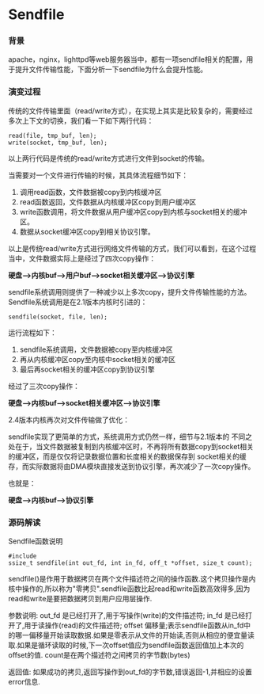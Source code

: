 # Sendfile #

### 背景

apache，nginx，lighttpd等web服务器当中，都有一项sendfile相关的配置，用于提升文件传输性能，下面分析一下sendfile为什么会提升性能。

### 演变过程

传统的文件传输里面（read/write方式），在实现上其实是比较复杂的，需要经过多次上下文的切换，我们看一下如下两行代码：

    read(file, tmp_buf, len);       
	write(socket, tmp_buf, len);

 以上两行代码是传统的read/write方式进行文件到socket的传输。

当需要对一个文件进行传输的时候，其具体流程细节如下：

1. 调用read函数，文件数据被copy到内核缓冲区
2. read函数返回，文件数据从内核缓冲区copy到用户缓冲区
3. write函数调用，将文件数据从用户缓冲区copy到内核与socket相关的缓冲区。
4. 数据从socket缓冲区copy到相关协议引擎。


以上是传统read/write方式进行网络文件传输的方式，我们可以看到，在这个过程当中，文件数据实际上是经过了四次copy操作：

**硬盘—>内核buf—>用户buf—>socket相关缓冲区—>协议引擎**

sendfile系统调用则提供了一种减少以上多次copy，提升文件传输性能的方法。Sendfile系统调用是在2.1版本内核时引进的：

    sendfile(socket, file, len); 

运行流程如下：

1. sendfile系统调用，文件数据被copy至内核缓冲区
2. 再从内核缓冲区copy至内核中socket相关的缓冲区
3. 最后再socket相关的缓冲区copy到协议引擎

经过了三次copy操作：

**硬盘—>内核buf—>socket相关缓冲区—>协议引擎**

2.4版本内核再次对文件传输做了优化：

sendfile实现了更简单的方式，系统调用方式仍然一样，细节与2.1版本的 不同之处在于，当文件数据被复制到内核缓冲区时，不再将所有数据copy到socket相关的缓冲区，而是仅仅将记录数据位置和长度相关的数据保存到 socket相关的缓存，而实际数据将由DMA模块直接发送到协议引擎，再次减少了一次copy操作。

也就是：

**硬盘—>内核buf—>协议引擎**

### 源码解读

Sendfile函数说明

	#include 
	ssize_t sendfile(int out_fd, int in_fd, off_t *offset, size_t count);
	

sendfile()是作用于数据拷贝在两个文件描述符之间的操作函数.这个拷贝操作是内核中操作的,所以称为"零拷贝".sendfile函数比起read和write函数高效得多,因为read和write是要把数据拷贝到用户应用层操作.

参数说明:
out_fd 是已经打开了,用于写操作(write)的文件描述符;
in_fd 是已经打开了,用于读操作(read)的文件描述符;
offset 偏移量;表示sendfile函数从in_fd中的哪一偏移量开始读取数据.如果是零表示从文件的开始读,否则从相应的便宜量读取.如果是循环读取的时候,下一次offset值应为sendfile函数返回值加上本次的offset的值.
count是在两个描述符之间拷贝的字节数(bytes)

返回值:
如果成功的拷贝,返回写操作到out_fd的字节数,错误返回-1,并相应的设置error信息.